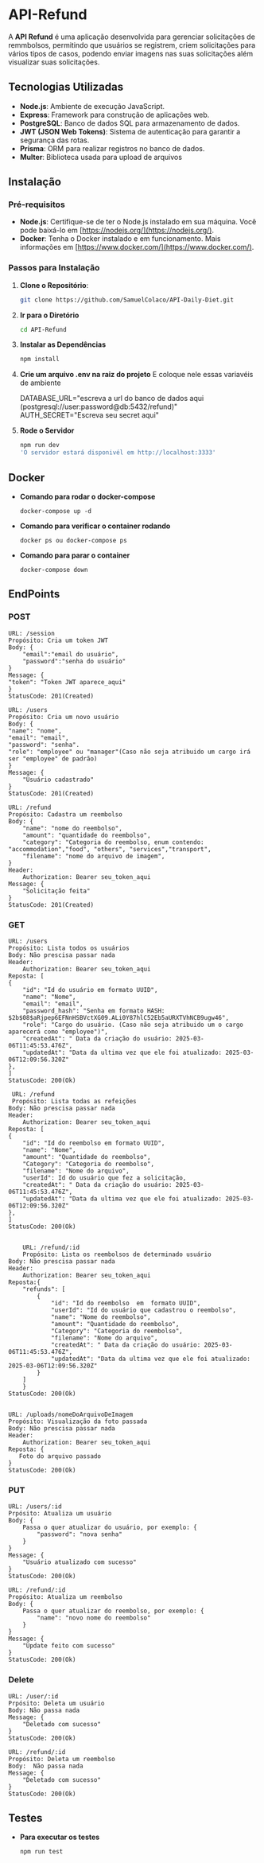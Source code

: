 # API-Refund

A **API Refund** é uma aplicação desenvolvida para gerenciar solicitações de remmbolsos, permitindo que usuários se registrem, criem solicitações para vários tipos de casos, podendo enviar imagens nas suas solicitações além visualizar suas solicitações.

## Tecnologias Utilizadas

- **Node.js**: Ambiente de execução JavaScript.
- **Express**: Framework para construção de aplicações web.
- **PostgreSQL**: Banco de dados SQL para armazenamento de dados.
- **JWT (JSON Web Tokens)**: Sistema de autenticação para garantir a segurança das rotas.
- **Prisma**: ORM para realizar registros no banco de dados.
- **Multer**: Biblioteca usada para upload de arquivos

## Instalação

### Pré-requisitos

- **Node.js**: Certifique-se de ter o Node.js instalado em sua máquina. Você pode baixá-lo em [https://nodejs.org/](https://nodejs.org/).
- **Docker**: Tenha o Docker instalado e em funcionamento. Mais informações em [https://www.docker.com/](https://www.docker.com/).

### Passos para Instalação

1. **Clone o Repositório**:
   ```bash
   git clone https://github.com/SamuelColaco/API-Daily-Diet.git

2. **Ir para o Diretório**
    ```bash
    cd API-Refund
3. **Instalar as Dependências**
    ```bash
    npm install
4. **Crie um arquivo .env na raiz do projeto**
    E coloque nele essas variavéis de ambiente

    DATABASE_URL="escreva a url do banco de dados aqui (postgresql://user:password@db:5432/refund)"
    AUTH_SECRET="Escreva seu secret aqui"
5. **Rode o Servidor**
    ```bash
    npm run dev
    'O servidor estará disponivél em http://localhost:3333'

## Docker

- **Comando para rodar o docker-compose**
    ```docker
    docker-compose up -d
- **Comando para verificar o container rodando**
    ```docker
    docker ps ou docker-compose ps
- **Comando para parar o container**
    ```docker
    docker-compose down

## EndPoints

### POST
    URL: /session
    Propósito: Cria um token JWT
    Body: {
        "email":"email do usuário",
        "password":"senha do usuário"
    }
    Message: {
	"token": "Token JWT aparece_aqui"
    }
    StatusCode: 201(Created)

    URL: /users
    Propósito: Cria um novo usuário
    Body: {
	"name": "nome",
	"email": "email",
	"password": "senha".
    "role": "employee" ou "manager"(Caso não seja atribuido um cargo irá ser "employee" de padrão)
    }
    Message: {
        "Usuário cadastrado"
    }
    StatusCode: 201(Created)

    URL: /refund
    Propósito: Cadastra um reembolso
    Body: {
        "name": "nome do reembolso",
        "amount": "quantidade do reembolso",
        "category": "Categoria do reembolso, enum contendo: "accommodation","food", "others", "services","transport",
        "filename": "nome do arquivo de imagem",
    }
    Header: 
        Authorization: Bearer seu_token_aqui
    Message: {
        "Solicitação feita"
    }
    StatusCode: 201(Created)

### GET
    URL: /users
    Propósito: Lista todos os usuários
    Body: Não prescisa passar nada
    Header: 
        Authorization: Bearer seu_token_aqui
    Reposta: [
	{
		"id": "Id do usuário em formato UUID",
		"name": "Nome",
		"email": "email",
		"password_hash": "Senha em formato HASH: $2b$08$aRjpep6EFNnHSBVctXG09.ALi0Y87hlC52Eb5aURXTVhNCB9ugw46",
		"role": "Cargo do usuário. (Caso não seja atribuido um o cargo aparecerá como "employee")",
		"createdAt": " Data da criação do usuário: 2025-03-06T11:45:53.476Z",
		"updatedAt": "Data da ultima vez que ele foi atualizado: 2025-03-06T12:09:56.320Z"
	},
    ]
    StatusCode: 200(Ok)

     URL: /refund
     Propósito: Lista todas as refeições
    Body: Não prescisa passar nada
    Header: 
        Authorization: Bearer seu_token_aqui
    Reposta: [
	{
	    "id": "Id do reembolso em formato UUID",
	    "name": "Nome",
        "amount": "Quantidade do reembolso",
        "Category": "Categoria do reembolso",
        "filename": "Nome do arquivo",
        "userId": Id do usuário que fez a solicitação,
	    "createdAt": " Data da criação do usuário: 2025-03-06T11:45:53.476Z",
	    "updatedAt": "Data da ultima vez que ele foi atualizado: 2025-03-06T12:09:56.320Z"
	},
    ]
    StatusCode: 200(Ok)


        URL: /refund/:id
        Propósito: Lista os reembolsos de determinado usuário
    Body: Não prescisa passar nada
    Header: 
        Authorization: Bearer seu_token_aqui
    Reposta:{
        "refunds": [
            {
                "id": "Id do reembolso  em  formato UUID",
                "userId": "Id do usuário que cadastrou o reembolso",
                "name": "Nome do reembolso",
                "amount": "Quantidade do reembolso",
                "Category": "Categoria do reembolso",
                "filename": "Nome do arquivo",
                "createdAt": " Data da criação do usuário: 2025-03-06T11:45:53.476Z",
		        "updatedAt": "Data da ultima vez que ele foi atualizado: 2025-03-06T12:09:56.320Z"
            }
        ]      
        }
    StatusCode: 200(Ok)


    URL: /uploads/nomeDoArquivoDeImagem
    Propósito: Visualização da foto passada
    Body: Não prescisa passar nada
    Header: 
        Authorization: Bearer seu_token_aqui
    Reposta: {
       Foto do arquivo passado
    }
    StatusCode: 200(Ok)


### PUT

    URL: /users/:id
    Prpósito: Atualiza um usuário
    Body: {
        Passa o quer atualizar do usuário, por exemplo: {
	        "password": "nova senha"
        }
    }
    Message: {
        "Usuário atualizado com sucesso"
    }
    StatusCode: 200(Ok)

    URL: /refund/:id
    Propósito: Atualiza um reembolso
    Body: {
        Passa o quer atualizar do reembolso, por exemplo: {
	        "name": "novo nome do reembolso"
        }
    }
    Message: {
        "Update feito com sucesso"
    }
    StatusCode: 200(Ok)

    
### Delete

    URL: /user/:id
    Prpósito: Deleta um usuário
    Body: Não passa nada
    Message: {
        "Deletado com sucesso"
    }
    StatusCode: 200(Ok)

    URL: /refund/:id
    Propósito: Deleta um reembolso
    Body:  Não passa nada
    Message: {
        "Deletado com sucesso"
    }
    StatusCode: 200(Ok)



## Testes

- **Para executar os testes**
    ```bash
    npm run test
